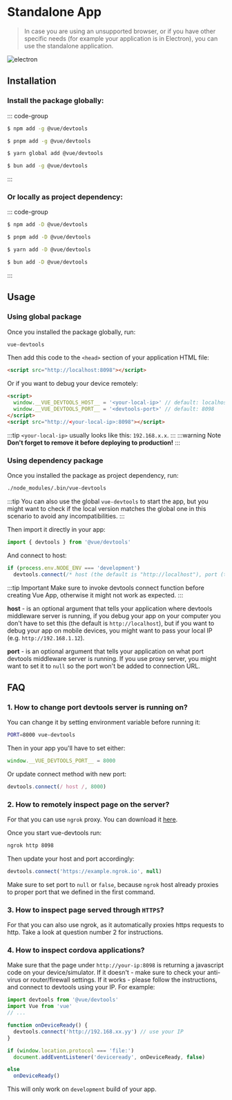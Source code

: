 # Standalone App

> In case you are using an unsupported browser, or if you have other specific needs (for example your application is in Electron), you can use the standalone application.

![electron](/features/electron.png)

## Installation

### Install the package globally:

::: code-group

```sh [npm]
$ npm add -g @vue/devtools
```

```sh [pnpm]
$ pnpm add -g @vue/devtools
```

```sh [yarn]
$ yarn global add @vue/devtools
```

```sh [bun]
$ bun add -g @vue/devtools
```

:::

### Or locally as project dependency:

::: code-group

```sh [npm]
$ npm add -D @vue/devtools
```

```sh [pnpm]
$ pnpm add -D @vue/devtools
```

```sh [yarn]
$ yarn add -D @vue/devtools
```

```sh [bun]
$ bun add -D @vue/devtools
```

:::

## Usage

### Using global package

Once you installed the package globally, run:

```sh
vue-devtools
```

Then add this code to the `<head>` section of your application HTML file:

```html
<script src="http://localhost:8098"></script>
```

Or if you want to debug your device remotely:

```html
<script>
  window.__VUE_DEVTOOLS_HOST__ = '<your-local-ip>' // default: localhost
  window.__VUE_DEVTOOLS_PORT__ = '<devtools-port>' // default: 8098
</script>
<script src="http://<your-local-ip>:8098"></script>
```

:::tip
`<your-local-ip>` usually looks like this: `192.168.x.x`.
:::
:::warning Note
**Don't forget to remove it before deploying to production!**
:::

### Using dependency package

Once you installed the package as project dependency, run:

```sh
./node_modules/.bin/vue-devtools
```

:::tip
You can also use the global `vue-devtools` to start the app, but you might want to check if the local version matches the global one in this scenario to avoid any incompatibilities.
:::

Then import it directly in your app:

```ts
import { devtools } from '@vue/devtools'
```

And connect to host:

```ts
if (process.env.NODE_ENV === 'development')
  devtools.connect(/* host (the default is "http://localhost"), port (the default is 8090) */)
```

:::tip Important
Make sure to invoke devtools connect function before creating Vue App, otherwise it might not work as expected.
:::

**host** - is an optional argument that tells your application where devtools middleware server is running, if you debug your app on your computer you don't have to set this (the default is `http://localhost`), but if you want to debug your app on mobile devices, you might want to pass your local IP (e.g. `http://192.168.1.12`).

**port** - is an optional argument that tells your application on what port devtools middleware server is running. If you use proxy server, you might want to set it to `null` so the port won't be added to connection URL.

## FAQ

### 1. How to change port devtools server is running on?

You can change it by setting environment variable before running it:

```sh
PORT=8000 vue-devtools
```

Then in your app you'll have to set either:

```ts
window.__VUE_DEVTOOLS_PORT__ = 8000
```

Or update connect method with new port:

```ts
devtools.connect(/ host /, 8000)
```

### 2. How to remotely inspect page on the server?

For that you can use `ngrok` proxy. You can download it [here](https://ngrok.com/).

Once you start vue-devtools run:

```sh
ngrok http 8098
```

Then update your host and port accordingly:

```ts
devtools.connect('https://example.ngrok.io', null)
```

Make sure to set port to `null` or `false`, because `ngrok` host already proxies to proper port that we defined in the first command.

### 3. How to inspect page served through `HTTPS`?

For that you can also use ngrok, as it automatically proxies https requests to http. Take a look at question number 2 for instructions.

### 4. How to inspect cordova applications?

Make sure that the page under `http://your-ip:8098` is returning a javascript code on your device/simulator. If it doesn't - make sure to check your anti-virus or router/firewall settings. If it works - please follow the instructions, and connect to devtools using your IP. For example:

```ts
import devtools from '@vue/devtools'
import Vue from 'vue'
// ...

function onDeviceReady() {
  devtools.connect('http://192.168.xx.yy') // use your IP
}

if (window.location.protocol === 'file:')
  document.addEventListener('deviceready', onDeviceReady, false)

else
  onDeviceReady()
```

This will only work on `development` build of your app.
